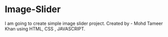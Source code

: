 # Image-Slider
I am going to create simple image slider project.
Created by - Mohd Tameer Khan
using HTML, CSS , JAVASCRIPT.
